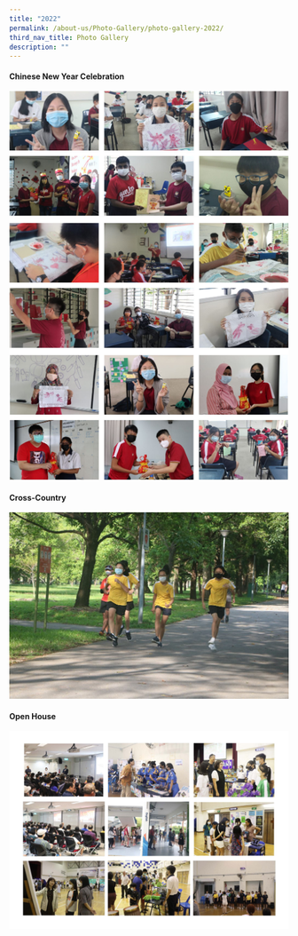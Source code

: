```yaml
---
title: "2022"
permalink: /about-us/Photo-Gallery/photo-gallery-2022/
third_nav_title: Photo Gallery
description: ""
---
```

#### Chinese New Year Celebration

![](/images/photo%20gallery%202022-1.jpg)
![](/images/photo%20gallery%202022-2.jpg)
![](/images/photo%20gallery%202022-3.jpg)


#### Cross-Country
![](/images/IMG_7025-1024x683.jpg)


#### Open House
![](/images/2022%20Open%20House_Page_1.jpg)
